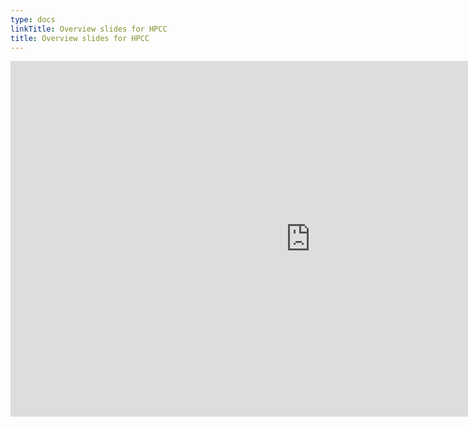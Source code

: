 ```yaml
---
type: docs
linkTitle: Overview slides for HPCC
title: Overview slides for HPCC
---
```


<iframe src="https://docs.google.com/presentation/d/e/2PACX-1vQIuy-2Z50zj3wr5dNjyes5tnUjGP84vUBn2vFxM5y5qb_kCOpWfjKu_G-F9a-46JniTsgVWWmQn_9m/embed?start=false&loop=false&delayms=3000" frameborder="0" width="960" height="569" allowfullscreen="true" mozallowfullscreen="true" webkitallowfullscreen="true"></iframe>
